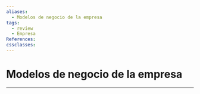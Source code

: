 ```yaml
---
aliases:
  - Modelos de negocio de la empresa
tags:
  - review
  - Empresa
References: 
cssclasses:
---
```

# Modelos de negocio de la empresa


***
